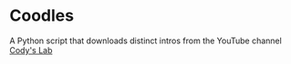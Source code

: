 # Coodles

A Python script that downloads distinct intros from the YouTube channel [Cody's Lab](https://www.youtube.com/channel/UCu6mSoMNzHQiBIOCkHUa2Aw)
